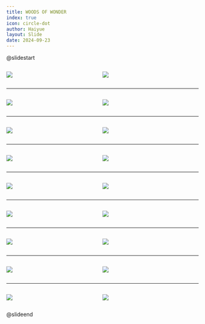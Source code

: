 ```yaml
---
title: WOODS OF WONDER
index: true
icon: circle-dot
author: Haiyue
layout: Slide
date: 2024-09-23
---
```

 
@slidestart

<div style="display:flex">
<div style="flex:1">

![](https://raw.githubusercontent.com/yclord/reading/refs/heads/master/english/Level-O/WOODS%20OF%20WONDER/001.webp)
</div>
<div style="flex:1">

![](https://raw.githubusercontent.com/yclord/reading/refs/heads/master/english/Level-O/WOODS%20OF%20WONDER/002.webp)
</div>
</div>

---

<div style="display:flex">
<div style="flex:1">

![](https://raw.githubusercontent.com/yclord/reading/refs/heads/master/english/Level-O/WOODS%20OF%20WONDER/003.webp)
</div>
<div style="flex:1">

![](https://raw.githubusercontent.com/yclord/reading/refs/heads/master/english/Level-O/WOODS%20OF%20WONDER/004.webp)
</div>
</div>

---

<div style="display:flex">
<div style="flex:1">

![](https://raw.githubusercontent.com/yclord/reading/refs/heads/master/english/Level-O/WOODS%20OF%20WONDER/005.webp)
</div>
<div style="flex:1">

![](https://raw.githubusercontent.com/yclord/reading/refs/heads/master/english/Level-O/WOODS%20OF%20WONDER/006.webp)
</div>
</div>

---

<div style="display:flex">
<div style="flex:1">

![](https://raw.githubusercontent.com/yclord/reading/refs/heads/master/english/Level-O/WOODS%20OF%20WONDER/007.webp)
</div>
<div style="flex:1">

![](https://raw.githubusercontent.com/yclord/reading/refs/heads/master/english/Level-O/WOODS%20OF%20WONDER/008.webp)
</div>
</div>

---

<div style="display:flex">
<div style="flex:1">

![](https://raw.githubusercontent.com/yclord/reading/refs/heads/master/english/Level-O/WOODS%20OF%20WONDER/009.webp)
</div>
<div style="flex:1">

![](https://raw.githubusercontent.com/yclord/reading/refs/heads/master/english/Level-O/WOODS%20OF%20WONDER/010.webp)
</div>
</div>

---

<div style="display:flex">
<div style="flex:1">

![](https://raw.githubusercontent.com/yclord/reading/refs/heads/master/english/Level-O/WOODS%20OF%20WONDER/011.webp)
</div>
<div style="flex:1">

![](https://raw.githubusercontent.com/yclord/reading/refs/heads/master/english/Level-O/WOODS%20OF%20WONDER/012.webp)
</div>
</div>

---

<div style="display:flex">
<div style="flex:1">

![](https://raw.githubusercontent.com/yclord/reading/refs/heads/master/english/Level-O/WOODS%20OF%20WONDER/013.webp)
</div>
<div style="flex:1">

![](https://raw.githubusercontent.com/yclord/reading/refs/heads/master/english/Level-O/WOODS%20OF%20WONDER/014.webp)
</div>
</div>

---

<div style="display:flex">
<div style="flex:1">

![](https://raw.githubusercontent.com/yclord/reading/refs/heads/master/english/Level-O/WOODS%20OF%20WONDER/015.webp)
</div>
<div style="flex:1">

![](https://raw.githubusercontent.com/yclord/reading/refs/heads/master/english/Level-O/WOODS%20OF%20WONDER/016.webp)
</div>
</div>

---

<div style="display:flex">
<div style="flex:1">

![](https://raw.githubusercontent.com/yclord/reading/refs/heads/master/english/Level-O/WOODS%20OF%20WONDER/017.webp)
</div>
<div style="flex:1">

![](https://raw.githubusercontent.com/yclord/reading/refs/heads/master/english/Level-O/WOODS%20OF%20WONDER/018.webp)
</div>
</div>

@slideend